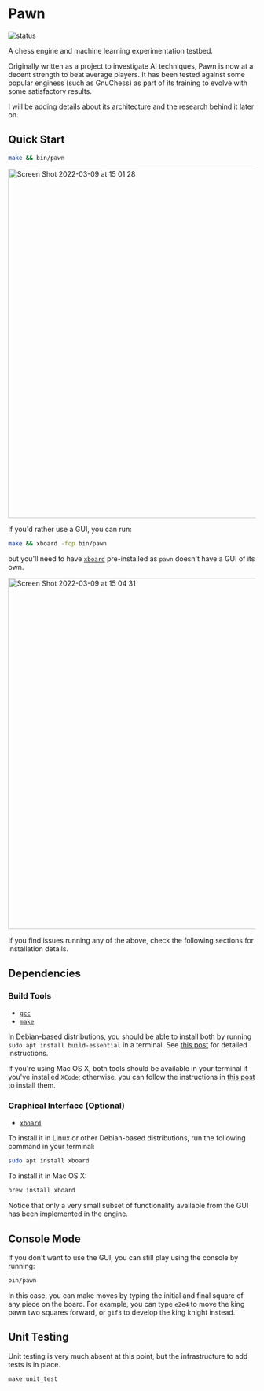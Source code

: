 # Pawn
![status](https://github.com/zxul767/pawn/actions/workflows/build.yml/badge.svg)

A chess engine and machine learning experimentation testbed.

Originally written as a project to investigate AI techniques, Pawn is now at a decent strength to beat average players. It has been tested against some popular enginess (such as GnuChess) as part of its training to evolve with some satisfactory results.

I will be adding details about its architecture and the research behind it later on.

## Quick Start
```bash
make && bin/pawn
```

<img width="709" alt="Screen Shot 2022-03-09 at 15 01 28" src="https://user-images.githubusercontent.com/442314/157535523-15d8655e-0ba4-4fa0-9d8f-2198d8cc8925.png">

If you'd rather use a GUI, you can run:
```bash
make && xboard -fcp bin/pawn
```
but you'll need to have [`xboard`](https://www.gnu.org/software/xboard/) pre-installed as `pawn` doesn't have a GUI of its own.

<img width="713" alt="Screen Shot 2022-03-09 at 15 04 31" src="https://user-images.githubusercontent.com/442314/157535930-b36ca86b-532f-4c73-b00a-eb81f7adb7c0.png">

If you find issues running any of the above, check the following sections for installation details.

## Dependencies
### Build Tools
+ [`gcc`](https://gcc.gnu.org)
+ [`make`](https://www.gnu.org/software/make/)

In Debian-based distributions, you should be able to install both by running `sudo apt install build-essential` in a terminal. See [this post](https://www.cyberciti.biz/faq/debian-linux-install-gnu-gcc-compiler/) for detailed instructions.

If you're using Mac OS X, both tools should be available in your terminal if you've installed `XCode`; otherwise, you can follow the instructions in [this post](https://www.freecodecamp.org/news/install-xcode-command-line-tools/) to install them.

### Graphical Interface (Optional)
+ [`xboard`](https://www.gnu.org/software/xboard/)

To install it in Linux or other Debian-based distributions, run the following command in your terminal:

```bash
sudo apt install xboard
```

To install it in Mac OS X:

```bash
brew install xboard
```

Notice that only a very small subset of functionality available from the GUI has been implemented in the engine.

## Console Mode
If you don't want to use the GUI, you can still play using the console by running:

```bash
bin/pawn
```

In this case, you can make moves by typing the initial and final square of any piece on the board. For example, you can type `e2e4` to move the king pawn two squares forward, or `g1f3` to develop the king knight instead.


## Unit Testing
Unit testing is very much absent at this point, but the infrastructure to add tests is in place.

```c++
make unit_test
```
